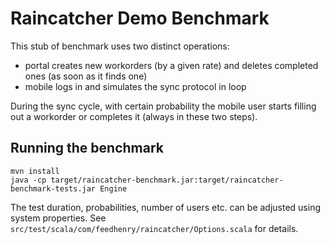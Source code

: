 # Raincatcher Demo Benchmark

This stub of benchmark uses two distinct operations:
* portal creates new workorders (by a given rate) and deletes completed ones (as soon as it finds one)
* mobile logs in and simulates the sync protocol in loop

During the sync cycle, with certain probability the mobile user starts filling out a workorder or completes it (always in these two steps).

## Running the benchmark

```
mvn install
java -cp target/raincatcher-benchmark.jar:target/raincatcher-benchmark-tests.jar Engine
```

The test duration, probabilities, number of users etc. can be adjusted using system properties.
See `src/test/scala/com/feedhenry/raincatcher/Options.scala` for details.